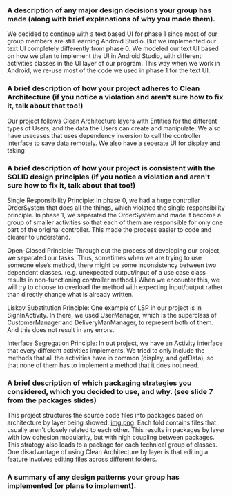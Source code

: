 ### A description of any major design decisions your group has made (along with brief explanations of why you made them).
We decided to continue with a text based UI for phase 1 since most of our group members are still learning Android Studio. But we implemented our text UI completely differently from phase 0. We modeled our text UI based on how we plan to implement the UI in Android Studio, with different activities classes in the UI layer of our program. This way when we work in Android, we re-use most of the code we used in phase 1 for the text UI. 

### A brief description of how your project adheres to Clean Architecture (if you notice a violation and aren't sure how to fix it, talk about that too!)
Our project follows Clean Architecture layers with Entities for the different types of Users, and the data the Users can create and manipulate. We also have usecases that uses dependency inversion to call the controller interface to save data remotely. We also have a seperate UI for display and taking 


### A brief description of how your project is consistent with the SOLID design principles (if you notice a violation and aren't sure how to fix it, talk about that too!)
Single Responsibility Principle: In phase 0, we had a huge controller OrderSystem that does all the things, which violated the single responsibility principle. In phase 1, we separated the OrderSystem and made it become a group of smaller activities so that each of them are responsible for only one part of the original controller. This made the process easier to code and clearer to understand.

Open-Closed Principle: Through out the process of developing our project, we separated our tasks. Thus, sometimes when we are trying to use someone else’s method, there might be some inconsistency between two dependent classes. (e.g. unexpected output/input of a use case class results in non-functioning controller method.) When we encounter this, we will try to choose to overload the method with expecting input/output rather than directly change what is already written.

Liskov Substitution Principle: One example of LSP in our project is in SignInActivity. In there, we used UserManager, which is the superclass of CustomerManager and DeliveryManManager, to represent both of them. And this does not result in any errors.

Interface Segregation Principle: In out project, we have an Activity interface that every different activities implements. We tried to only include the methods that all the activities have in common (display, and getData), so that none of them has to implement a method that it does not need.

### A brief description of which packaging strategies you considered, which you decided to use, and why. (see slide 7 from the packages slides)
This project structures the source code files into packages based on architecture by layer being showed: [img.png](img.png).
Each fold contains files that usually aren't closely related to each other. This results in packages by layer with low cohesion modularity, but with high coupling between packages.
This strategy also leads to a package for each technical group of classes. One disadvantage of using Clean Architecture by layer is that editing a feature involves editing files across different folders.
### A summary of any design patterns your group has implemented (or plans to implement).


